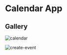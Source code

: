 # Calendar App

## Gallery

![calendar](https://user-images.githubusercontent.com/73872769/163004563-22d01b5b-d30d-4da2-94cd-36c4f865ea71.png)

![create-event](https://user-images.githubusercontent.com/73872769/163004606-2a75d9c2-86e1-4631-9074-f7c3dc7f2f5e.png)
